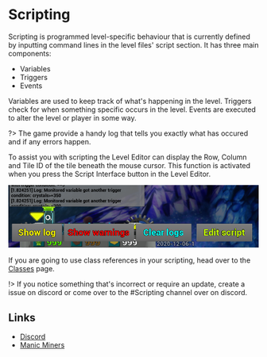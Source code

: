 # Scripting

Scripting is programmed level-specific behaviour that is currently defined by inputting command lines in the level files' script section. It has three main components:

* Variables
* Triggers
* Events

Variables are used to keep track of what's happening in the level. Triggers check for when something specific occurs in the level. Events are executed to alter the level or player in some way.

?> The game provide a handy log that tells you exactly what has occured and if any errors happen.

To assist you with scripting the Level Editor can display the Row, Column and Tile ID of the tile beneath the mouse cursor. This function is activated when you press the Script Interface button in the Level Editor.

![ShowLogButton_Screenshot](_media/EditorShowLog.png "Show Log")

If you are going to use class references in your scripting, head over to the [Classes](_pages/Classes) page.

!> If you notice something that's incorrect or require an update, create a issue on discord or come over to the #Scripting channel over on discord.

## Links
 - [Discord](https://discord.gg/85k8JHz)
 - [Manic Miners](https://manicminers.baraklava.com/)
